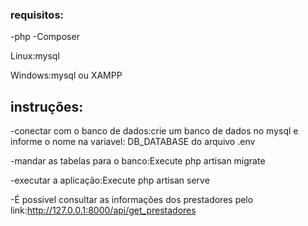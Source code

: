 ### requisitos:
-php
-Composer

Linux:mysql

Windows:mysql ou XAMPP

## instruções:
-conectar com o banco de dados:crie um banco de dados no mysql e informe o nome na variavel: DB_DATABASE do arquivo .env

-mandar as tabelas para o banco:Execute php artisan migrate

-executar a aplicação:Execute php artisan serve

-É possivel consultar as informações dos prestadores pelo link:http://127.0.0.1:8000/api/get_prestadores


